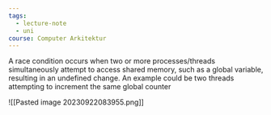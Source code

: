 ```yaml
---
tags:
  - lecture-note
  - uni
course: Computer Arkitektur
---
```

A race condition occurs when two or more processes/threads simultaneously attempt to access shared
memory, such as a global variable, resulting in an undefined change. An example could be two threads
attempting to increment the same global counter

![[Pasted image 20230922083955.png]]